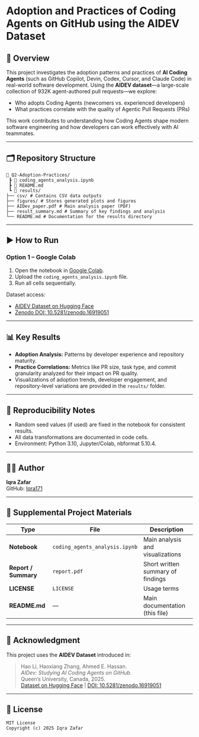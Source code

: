 # Adoption and Practices of Coding Agents on GitHub using the AIDEV Dataset

## 🧠 Overview
This project investigates the adoption patterns and practices of **AI Coding Agents** (such as GitHub Copilot, Devin, Codex, Cursor, and Claude Code) in real-world software development. Using the **AIDEV dataset**—a large-scale collection of 932K agent-authored pull requests—we explore:
- Who adopts Coding Agents (newcomers vs. experienced developers)
- What practices correlate with the quality of Agentic Pull Requests (PRs)

This work contributes to understanding how Coding Agents shape modern software engineering and how developers can work effectively with AI teammates.

---

## 🗂️ Repository Structure
```
📂 Q2-Adoption-Practices/
 ┣ 📜 coding_agents_analysis.ipynb                
 ┣ 📜 README.md                
 ┗ 📜 results/
├── csv/ # Contains CSV data outputs
├── figures/ # Stores generated plots and figures
├── AIDev_paper.pdf # Main analysis paper (PDF)
├── result_summary.md # Summary of key findings and analysis
└── README.md # Documentation for the results directory
```

---


## ▶️ How to Run

### Option 1 – Google Colab
1. Open the notebook in [Google Colab](https://colab.research.google.com).
2. Upload the `coding_agents_analysis.ipynb` file.
3. Run all cells sequentially.

Dataset access:
- [AIDEV Dataset on Hugging Face](https://huggingface.co/datasets/hao-li/AIDev)
- [Zenodo DOI: 10.5281/zenodo.16919051](https://doi.org/10.5281/zenodo.16919051)

---

## 📊 Key Results
- **Adoption Analysis:** Patterns by developer experience and repository maturity.
- **Practice Correlations:** Metrics like PR size, task type, and commit granularity analyzed for their impact on PR quality.
- Visualizations of adoption trends, developer engagement, and repository-level variations are provided in the `results/` folder.

---

## 🔁 Reproducibility Notes
- Random seed values (if used) are fixed in the notebook for consistent results.
- All data transformations are documented in code cells.
- Environment: Python 3.10, Jupyter/Colab, nbformat 5.10.4.

---

## 👩‍💻 Author
**Iqra Zafar**  
GitHub: [Iqra171](https://github.com/Iqra171)

---

## 🧩 Supplemental Project Materials

| Type | File | Description |
|------|------|--------------|
| **Notebook** | `coding_agents_analysis.ipynb` | Main analysis and visualizations |
| **Report / Summary** | `report.pdf` | Short written summary of findings |
| **LICENSE** | `LICENSE` | Usage terms |
| **README.md** | — | Main documentation (this file) |

---

## 🪪 Acknowledgment
This project uses the **AIDEV Dataset** introduced in:

> Hao Li, Haoxiang Zhang, Ahmed E. Hassan.  
> *AIDev: Studying AI Coding Agents on GitHub.*  
> Queen’s University, Canada, 2025.  
> [Dataset on Hugging Face](https://huggingface.co/datasets/hao-li/AIDev) | [DOI: 10.5281/zenodo.16919051](https://doi.org/10.5281/zenodo.16919051)

---

## 📜 License

```
MIT License
Copyright (c) 2025 Iqra Zafar
```
